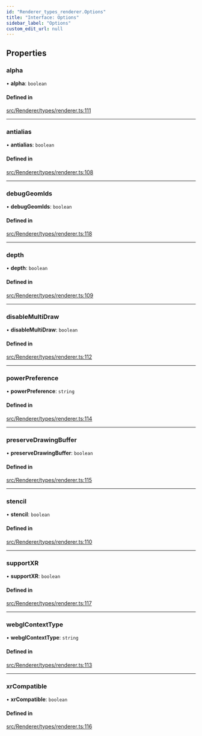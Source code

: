 ```yaml
---
id: "Renderer_types_renderer.Options"
title: "Interface: Options"
sidebar_label: "Options"
custom_edit_url: null
---
```




## Properties

### alpha

• **alpha**: `boolean`

#### Defined in

[src/Renderer/types/renderer.ts:111](https://github.com/ZeaInc/zea-engine/blob/0a2901eeb/src/Renderer/types/renderer.ts#L111)

___

### antialias

• **antialias**: `boolean`

#### Defined in

[src/Renderer/types/renderer.ts:108](https://github.com/ZeaInc/zea-engine/blob/0a2901eeb/src/Renderer/types/renderer.ts#L108)

___

### debugGeomIds

• **debugGeomIds**: `boolean`

#### Defined in

[src/Renderer/types/renderer.ts:118](https://github.com/ZeaInc/zea-engine/blob/0a2901eeb/src/Renderer/types/renderer.ts#L118)

___

### depth

• **depth**: `boolean`

#### Defined in

[src/Renderer/types/renderer.ts:109](https://github.com/ZeaInc/zea-engine/blob/0a2901eeb/src/Renderer/types/renderer.ts#L109)

___

### disableMultiDraw

• **disableMultiDraw**: `boolean`

#### Defined in

[src/Renderer/types/renderer.ts:112](https://github.com/ZeaInc/zea-engine/blob/0a2901eeb/src/Renderer/types/renderer.ts#L112)

___

### powerPreference

• **powerPreference**: `string`

#### Defined in

[src/Renderer/types/renderer.ts:114](https://github.com/ZeaInc/zea-engine/blob/0a2901eeb/src/Renderer/types/renderer.ts#L114)

___

### preserveDrawingBuffer

• **preserveDrawingBuffer**: `boolean`

#### Defined in

[src/Renderer/types/renderer.ts:115](https://github.com/ZeaInc/zea-engine/blob/0a2901eeb/src/Renderer/types/renderer.ts#L115)

___

### stencil

• **stencil**: `boolean`

#### Defined in

[src/Renderer/types/renderer.ts:110](https://github.com/ZeaInc/zea-engine/blob/0a2901eeb/src/Renderer/types/renderer.ts#L110)

___

### supportXR

• **supportXR**: `boolean`

#### Defined in

[src/Renderer/types/renderer.ts:117](https://github.com/ZeaInc/zea-engine/blob/0a2901eeb/src/Renderer/types/renderer.ts#L117)

___

### webglContextType

• **webglContextType**: `string`

#### Defined in

[src/Renderer/types/renderer.ts:113](https://github.com/ZeaInc/zea-engine/blob/0a2901eeb/src/Renderer/types/renderer.ts#L113)

___

### xrCompatible

• **xrCompatible**: `boolean`

#### Defined in

[src/Renderer/types/renderer.ts:116](https://github.com/ZeaInc/zea-engine/blob/0a2901eeb/src/Renderer/types/renderer.ts#L116)

